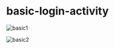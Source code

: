# basic-login-activity
![basic1](https://user-images.githubusercontent.com/84614724/119656616-83050880-be48-11eb-8597-6c403f2406e7.jpeg)


![basic2](https://user-images.githubusercontent.com/84614724/119656823-c19ac300-be48-11eb-94b7-d843fcb5c5dd.jpeg)

